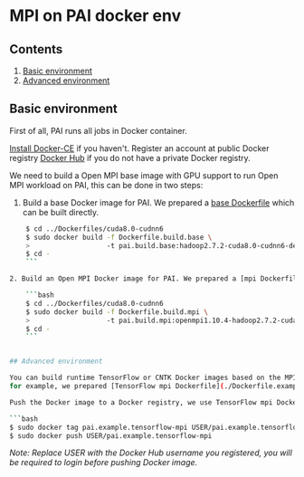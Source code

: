 # MPI on PAI docker env

## Contents

1. [Basic environment](#basic-environment)
2. [Advanced environment](#advanced-environment)

## Basic environment

First of all, PAI runs all jobs in Docker container.

[Install Docker-CE](https://docs.docker.com/install/linux/docker-ce/ubuntu/) if you haven't. Register an account at public Docker registry [Docker Hub](https://hub.docker.com/) if you do not have a private Docker registry.

We need to build a Open MPI base image with GPU support to run Open MPI workload on PAI, this can be done in two steps:

1. Build a base Docker image for PAI. We prepared a [base Dockerfile](../Dockerfiles/cuda8.0-cudnn6/Dockerfile.build.base) which can be built directly.

```bash
    $ cd ../Dockerfiles/cuda8.0-cudnn6
    $ sudo docker build -f Dockerfile.build.base \
    >                   -t pai.build.base:hadoop2.7.2-cuda8.0-cudnn6-devel-ubuntu16.04 .
    $ cd -
    ```

2. Build an Open MPI Docker image for PAI. We prepared a [mpi Dockerfile](../Dockerfiles/cuda8.0-cudnn6/Dockerfile.build.mpi) which can be built directly.

    ```bash
    $ cd ../Dockerfiles/cuda8.0-cudnn6
    $ sudo docker build -f Dockerfile.build.mpi \
    >                   -t pai.build.mpi:openmpi1.10.4-hadoop2.7.2-cuda8.0-cudnn6-devel-ubuntu16.04 .
    $ cd -
    ```


## Advanced environment

You can build runtime TensorFlow or CNTK Docker images based on the MPI base image,
for example, we prepared [TensorFlow mpi Dockerfile](./Dockerfile.example.tensorflow-mpi) and [CNTK mpi Dockerfile](./Dockerfile.example.cntk-mpi) which can be refered to.

Push the Docker image to a Docker registry, we use TensorFlow mpi Docker image as an example:

```bash
$ sudo docker tag pai.example.tensorflow-mpi USER/pai.example.tensorflow-mpi
$ sudo docker push USER/pai.example.tensorflow-mpi
```

*Note: Replace USER with the Docker Hub username you registered, you will be required to login before pushing Docker image.*